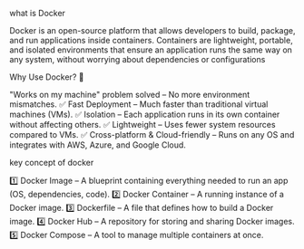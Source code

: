 what is Docker

Docker is an open-source platform that allows developers to build, package, and run applications inside containers. Containers are lightweight, portable, and isolated environments that ensure an application runs the same way on any system, without worrying about dependencies or configurations

Why Use Docker? 🤔

"Works on my machine" problem solved – No more environment mismatches.
✅ Fast Deployment – Much faster than traditional virtual machines (VMs).
✅ Isolation – Each application runs in its own container without affecting others.
✅ Lightweight – Uses fewer system resources compared to VMs.
✅ Cross-platform & Cloud-friendly – Runs on any OS and integrates with AWS, Azure, and Google Cloud.

key concept of docker

1️⃣ Docker Image – A blueprint containing everything needed to run an app (OS, dependencies, code).
2️⃣ Docker Container – A running instance of a Docker image.
3️⃣ Dockerfile – A file that defines how to build a Docker image.
4️⃣ Docker Hub – A repository for storing and sharing Docker images.
5️⃣ Docker Compose – A tool to manage multiple containers at once.

